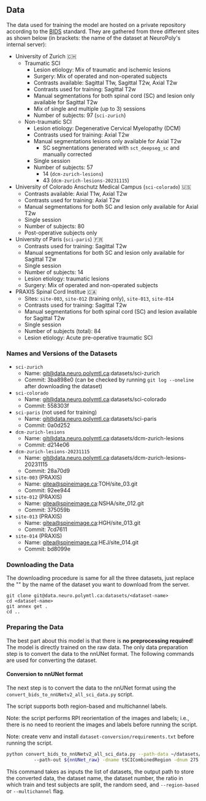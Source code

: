 ## Data

The data used for training the model are hosted on a private repository according to the [BIDS](https://bids.neuroimaging.io) standard. They are gathered from three different sites as shown below (in brackets: the name of the dataset at NeuroPoly's internal server):

- University of Zurich 🇨🇭
  - Traumatic SCI
    - Lesion etiology: Mix of traumatic and ischemic lesions
    - Surgery: Mix of operated and non-operated subjects
    - Contrasts available: Sagittal T1w, Sagittal T2w, Axial T2w
    - Contrasts used for training: Sagittal T2w
    - Manual segmentations for both spinal cord (SC) and lesion only available for Sagittal T2w
    - Mix of single and multiple (up to 3) sessions
    - Number of subjects: 97 (`sci-zurich`)
  - Non-traumatic SCI
    - Lesion etiology: Degenerative Cervical Myelopathy (DCM)
    - Contrasts used for training: Axial T2w
    - Manual segmentations lesions only available for Axial T2w
      - SC segmentations generated with `sct_deepseg_sc` and manually corrected
    - Single session
    - Number of subjects: 57 
      - 14 (`dcm-zurich-lesions`)
      - 43 (`dcm-zurich-lesions-20231115`)
- University of Colorado Anschutz Medical Campus (`sci-colorado`) 🇺🇸
  - Contrasts available: Axial T1w, Axial T2w
  - Contrasts used for training: Axial T2w
  - Manual segmentations for both SC and lesion only available for Axial T2w
  - Single session
  - Number of subjects: 80
  - Post-operative subjects only
- University of Paris (`sci-paris`) 🇫🇷
  - Contrasts used for training: Sagittal T2w
  - Manual segmentations for both SC and lesion only available for Sagittal T2w
  - Single session
  - Number of subjects: 14
  - Lesion etiology: traumatic lesions
  - Surgery: Mix of operated and non-operated subjects
- PRAXIS Spinal Cord Institue 🇨🇦
  - Sites: `site-003`, `site-012` (training only), `site-013`, `site-014`
  - Contrasts used for training: Sagittal T2w
  - Manual segmentations for both spinal cord (SC) and lesion available for Sagittal T2w
  - Single session
  - Number of subjects (total): 84
  - Lesion etiology: Acute pre-operative traumatic SCI
  


### Names and Versions of the Datasets

- `sci-zurich`
  - Name: git@data.neuro.polymtl.ca:datasets/sci-zurich
  - Commit: 3ba898e0  (can be checked by running `git log --oneline` after downloading the dataset)
- `sci-colorado`
  - Name: git@data.neuro.polymtl.ca:datasets/sci-colorado
  - Commit: 558303f
- `sci-paris`   (not used for training)
  - Name: git@data.neuro.polymtl.ca:datasets/sci-paris
  - Commit: 0a0d252
- `dcm-zurich-lesions`
  - Name: git@data.neuro.polymtl.ca:datasets/dcm-zurich-lesions
  - Commit: d214e06
- `dcm-zurich-lesions-20231115`
  - Name: git@data.neuro.polymtl.ca:datasets/dcm-zurich-lesions-20231115
  - Commit: 28a70d9
- `site-003` (PRAXIS)
  - Name: gitea@spineimage.ca:TOH/site_03.git
  - Commit: 92ee944
- `site-012` (PRAXIS)
  - Name: gitea@spineimage.ca:NSHA/site_012.git
  - Commit: 375059b
- `site-013` (PRAXIS)
  - Name: gitea@spineimage.ca:HGH/site_013.git
  - Commit: 7cd7611
- `site-014` (PRAXIS)
  - Name: gitea@spineimage.ca:HEJ/site_014.git
  - Commit: bd8099e


### Downloading the Data

The downloading procedure is same for all the three datasets, just replace the "<dataset-name>" by the name of the dataset you want to download from the server.

~~~
git clone git@data.neuro.polymtl.ca:datasets/<dataset-name>
cd <dataset-name>
git annex get .
cd ..
~~~

### Preparing the Data

The best part about this model is that there is **no preprocessing required**! The model is directly trained on the raw data. The only data preparation step is to convert the data to the nnUNet format. The following commands are used for converting the dataset. 


#### Conversion to nnUNet format

The next step is to convert the data to the nnUNet format using the `convert_bids_to_nnUNetv2_all_sci_data.py` script.

The script supports both region-based and multichannel labels. 

Note: the script performs RPI reorientation of the images and labels; i.e., there is no need to reorient the images and 
labels before running the script.

Note: create venv and install `dataset-conversion/requirements.txt` before running the script.

```bash
python convert_bids_to_nnUNetv2_all_sci_data.py --path-data ~/datasets/sci-zurich ~/datasets/sci-colorado ...
          --path-out ${nnUNet_raw} -dname tSCICombinedRegion -dnum 275 --split 0.8 0.2 --seed 50 --region-based
```

This command takes as inputs the list of datasets, the output path to store the converted data, the dataset name, the 
dataset number, the ratio in which train and test subjects are split, the random seed, 
and `--region-based` or `--multichannel` flag.
